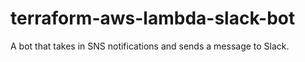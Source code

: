 # terraform-aws-lambda-slack-bot

A bot that takes in SNS notifications and sends a message to Slack.